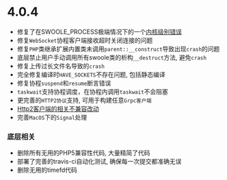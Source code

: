 # 4.0.4

* 修复了在SWOOLE_PROCESS极端情况下的一个[内核级别错误](https://github.com/swoole/swoole-src/issues/1864)
* 修复`WebSocket`协程客户端接收超时关闭连接的问题
* 修复`PHP`类继承扩展内置类未调用`parent::__construct`导致出现`crash`的问题
* 底层禁止用户手动调用所有swoole类的析构`__destruct`方法, 避免`crash`
* 修复上传过长文件名导致的`crash`
* 完全修复编译时`HAVE_SOCKETS`不存在问题, 包括静态编译
* 修复协程`suspend`和`resume`断言错误
* `taskwait`支持协程调度，在协程内调用`taskwait`不会阻塞
* 更完善的`HTTP2协议`支持, 可用于构建任意`Grpc客户端`
* [Http2客户端的相关不兼容改动](https://wiki.swoole.com/wiki/page/964.html)
* 完善`MacOS`下的`Signal`处理


### 底层相关
* 删除所有无用的PHP5兼容性代码, 大量精简了代码
* 部署了完善的travis-ci自动化测试, 确保每一次提交都准确无误
* 删除无用的timefd代码